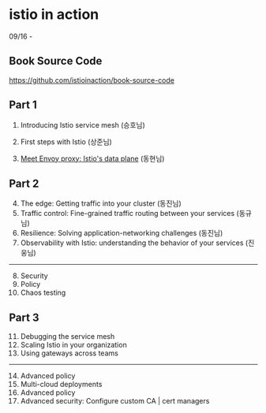 # istio in action
09/16 - 

## Book Source Code
https://github.com/istioinaction/book-source-code

## Part 1
1. Introducing Istio service mesh (승호님)

2. First steps with Istio (상준님)

3. [Meet Envoy proxy: Istio's data plane](chap03) (동현님)

## Part 2
4. The edge: Getting traffic into your cluster (동진님)
5. Traffic control: Fine-grained traffic routing between your services (동규님)
6. Resilience: Solving application-networking challenges (동진님)
7. Observability with Istio: understanding the behavior of your services (진웅님)

--- 

8. Security
9. Policy
10. Chaos testing

## Part 3
11. Debugging the service mesh
12. Scaling Istio in your organization
13. Using gateways across teams

--- 

14. Advanced policy
15. Multi-cloud deployments
16. Advanced policy
17. Advanced security: Configure custom CA | cert managers

